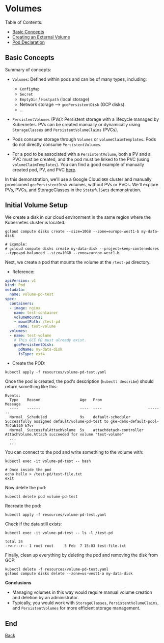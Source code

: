 <a name="resources"></a>
# Volumes

Table of Contents:

- [Basic Concepts](#concepts)
- [Creating an External Volume](#setup)
- [Pod Declaration](#pod)

<a name="concepts"></a>
## Basic Concepts

Summary of concepts:
- `Volumes`: Defined within pods and can be of many types, including:
  - `ConfigMap`
  - `Secret`
  - `EmptyDir` / `Hostpath` (local storage)
  - Network storage --> `gcePersistentDisk` (GCP disks).
  - ...

- `PersistentVolumes` (PVs): Persistent storage with a lifecycle managed by Kubernetes. PVs can be created manually or dynamically using `StorageClasses` and `PersistentVolumeClaims` (PVCs).

- Pods consume storage through `Volumes` or `volumeClaimTemplates`. Pods do not directly consume `PersistentVolumes`.

- For a pod to be associated with a `PersistentVolume`, both a PV and a PVC must be created, and the pod must be linked to the PVC (using `volumeClaimTemplates`). You can find a good example of manually created pod, PV, and PVC [here](https://kubernetes.io/docs/tasks/configure-pod-container/configure-persistent-volume-storage/).

In this demonstration, we'll use a Google Cloud `GKE` cluster and manually provisioned `gcePersistentDisk` volumes, without PVs or PVCs. We'll explore PVs, PVCs, and StorageClasses in the `StatefulSets` demonstration.

<a name="setup"></a>
## Initial Volume Setup

We create a disk in our cloud environment in the same region where the Kubernetes cluster is located.

```
gcloud compute disks create --size=10GB --zone=europe-west1-b my-data-disk

# Example:
# gcloud compute disks create my-data-disk --project=keep-contenedores --type=pd-balanced --size=10GB --zone=europe-west1-b
```

Next, we create a pod that mounts the volume at the `/test-pd` directory.

- Reference:

```yaml
apiVersion: v1
kind: Pod
metadata:
  name: volume-pd-test
spec:
  containers:
  - image: nginx
    name: test-container
    volumeMounts:
    - mountPath: /test-pd
      name: test-volume
  volumes:
  - name: test-volume
    # This GCE PD must already exist.
    gcePersistentDisk:
      pdName: my-data-disk
      fsType: ext4
```

- Create the POD:

```
kubectl apply -f resources/volume-pd-test.yaml
```

Once the pod is created, the pod's description (`kubectl describe`) should return something like this:
```
Events:
  Type    Reason                  Age   From                     Message
  ----    ------                  ----  ----                     -------
  Normal  Scheduled               9s    default-scheduler        Successfully assigned default/volume-pd-test to gke-demo-default-pool-7b2ab140-b7vr
  Normal  SuccessfulAttachVolume  5s    attachdetach-controller  AttachVolume.Attach succeeded for volume "test-volume"
  ...
  ...
```

You can connect to the pod and write something to the volume with:
```
kubectl exec -it volume-pd-test -- bash

# Once inside the pod
echo hello > /test-pd/test-file.txt
exit
```

Now delete the pod:
```
kubectl delete pod volume-pd-test
```

Recreate the pod:
```
kubectl apply -f resources/volume-pd-test.yaml
```

Check if the data still exists:
```
kubectl exec -it volume-pd-test -- ls -l /test-pd

total 24
-rw-r--r-- 1 root root     5 Feb  7 15:03 test-file.txt
```

Finally, clean up everything by deleting the pod and removing the disk from GCP:
```
kubectl delete -f resources/volume-pd-test.yaml
gcloud compute disks delete --zone=us-west1-a my-data-disk
```

__Conclusions__

- Managing volumes in this way would require manual volume creation and deletion by an administrator.
- Typically, you would work with `StorageClasses`, `PersistentVolumeClaims`, and `PersistentVolumes` for more efficient storage management.

## End
[Back](./README.md)
